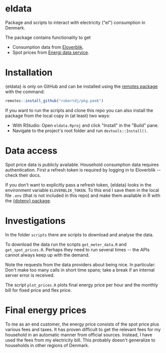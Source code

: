 eldata
======

Package and scripts to interact with electricity ("el") consumption in Denmark.

The package contains functionality to get

- Consumption data from [Eloverblik](https://eloverblik.dk).
- Spot prices from [Energi data service](https://www.energidataservice.dk).


# Installation

{eldata} is only on GitHub and can be installed using the [remotes package](https://remotes.r-lib.org) with the command:

``` r
remotes::install_github("robertdj/pkg.peek")
```

If you want to run the scripts and clone this repo you can also install the package from the local copy in (at least) two ways:

- With RStudio: Open `eldata.Rproj` and click "Install" in the "Build" pane.
- Navigate to the project's root folder and run `devtools::Install()`.


# Data access

Spot price data is publicly available.
Household consumption data requires authentication.
First a refresh token is required by logging in to Eloverblik -- check their docs.

If you don't want to explicitly pass a refresh token, {eldata} looks in the environment variable `ELOVERBLIK_TOKEN`.
To this end I save them in the local file `.env` (that is not included in this repo) and make them available in R with the [{dotenv} package](https://cran.r-project.org/package=dotenv).


# Investigations

In the folder `scripts` there are scripts to download and analyse the data.

To download the data run the scripts `get_meter_data.R` and `get_spot_prices.R`.
Perhaps they need to run several times -- the APIs cannot always keep up with the demand.

Note the requests from the data providers about being nice.
In particular:
Don't make too many calls in short time spans; take a break if an internal server error is received.

The script `plot_prices.R` plots final energy price per hour and the monthly bill for fixed price and flex price.


# Final energy prices

To me as an end customer, the energy price consists of the spot price plus various fees and taxes.
It has proven difficult to get the relevant fees for my household in an automatic manner from official sources.
Instead, I have used the fees from my electricity bill. 
This probably doesn't generalize to households in other regions of Denmark.

